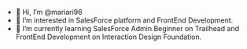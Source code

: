 - 👋 Hi, I’m @mariari96
- 👀 I’m interested in SalesForce platform and FrontEnd Development.
- 🌱 I’m currently learning SalesForce Admin Beginner on Trailhead and FrontEnd Development on Interaction Design Foundation.

<!---
mariari96/mariari96 is a ✨ special ✨ repository because its `README.md` (this file) appears on your GitHub profile.
You can click the Preview link to take a look at your changes.
--->
